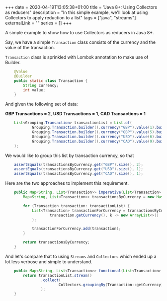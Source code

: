 +++ 
date = 2020-04-19T13:05:38+01:00
title = "Java 8+: Using Collectors as reducers"
description = "In this simple example, we'll look at using Collectors to apply reduction to a list"
tags = ["java", "streams"]
externalLink = ""
series = []
+++

A simple example to show how to use Collectors as reducers in Java 8+.

Say, we have a simple `Transaction` class consists of the currency and the value of the transaction.

`Transaction` class is sprinkled with Lombok annotation to make use of Builder.

```java
    @Value
    @Builder
    public static class Transaction {
        String currency;
        int value;
    }
```

And given the following set of data:

__GBP Transactions = 2__, 
__USD Transactions = 1__,
__CAD Transactions = 1__

```java
    List<Grouping.Transaction> transactionList = List.of(
            Grouping.Transaction.builder().currency("GBP").value(1).build(),
            Grouping.Transaction.builder().currency("GBP").value(5).build(),
            Grouping.Transaction.builder().currency("USD").value(6).build(),
            Grouping.Transaction.builder().currency("CAD").value(9).build()
    );
```

We would like to group this list by transaction currency, so that

```java
    assertEquals(transactionsByCurrency.get("GBP").size(), 2);
    assertEquals(transactionsByCurrency.get("USD").size(), 1);
    assertEquals(transactionsByCurrency.get("CAD").size(), 1);
```

Here are the two approaches to implement this requirement.

```java
    public Map<String, List<Transaction>> imperative(List<Transaction> transactionList) {
        Map<String, List<Transaction>> transactionsByCurrency = new HashMap<>();

        for (Transaction transaction: transactionList) {
            List<Transaction> transactionForCurrency = transactionsByCurrency.computeIfAbsent(
                    transaction.getCurrency(), k -> new ArrayList<>()
            );

            transactionForCurrency.add(transaction);
        }

        return transactionsByCurrency;
    }
```

And let's compare that to using `Streams` and `Collectors` which ended up a lot less verbose and simple to understand.

```java
    public Map<String, List<Transaction>> functional(List<Transaction> transactionList) {
        return transactionList.stream()
                .collect(
                        Collectors.groupingBy(Transaction::getCurrency)
                );
    }
```
